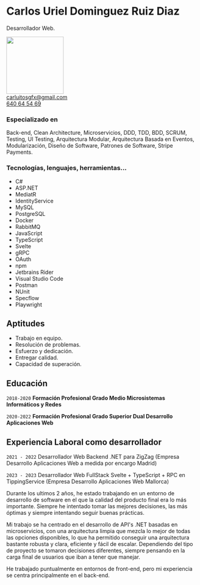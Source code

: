 # Carlos Uriel Dominguez Ruiz Diaz

Desarrollador Web.

<img src="https://i.postimg.cc/GpxFf5pq/Carlos-2022.png" height="150">

<div id="webaddress">
<a href="mailto:carluitosgfx@gmail.com">carluitosgfx@gmail.com</a>
<br>
<a href="tel:640645469">640 64 54 69</a>
</div>

### Especializado en

Back-end, Clean Architecture, Microservicios,  DDD, TDD, BDD, SCRUM, Testing, UI Testing, Arquitectura Modular, Arquitectura Basada en Eventos, Modularización, Diseño de Software, Patrones de Software, Stripe Payments.

### Tecnologías, lenguajes, herramientas...

- C#
- ASP.NET
- MediatR
- IdentityService
- MySQL
- PostgreSQL
- Docker
- RabbitMQ
- JavaScript
- TypeScript
- Svelte
- gRPC
- OAuth
- npm
- Jetbrains Rider
- Visual Studio Code
- Postman
- NUnit
- Specflow
- Playwright

## Aptitudes

- Trabajo en equipo.
- Resolución de problemas.
- Esfuerzo y dedicación.
- Entregar calidad.
- Capacidad de superación.

## Educación

`2018-2020`
__Formación Profesional Grado Medio Microsistemas Informáticos y Redes__

`2020-2022`
__Formación Profesional Grado Superior Dual Desarrollo Aplicaciones Web__

## Experiencia Laboral como desarrollador

`2021 - 2022`
Desarrollador Web Backend .NET para ZigZag (Empresa Desarrollo Aplicaciones Web a medida por encargo Madrid)

`2023 - 2023`
Desarrollador Web FullStack Svelte + TypeScript + RPC en TippingService (Empresa Desarrollo Aplicaciones Web Mallorca)

Durante los ultimos 2 años, he estado trabajando en un entorno de desarrollo de software en el que la calidad del producto final era lo más importante. Siempre he intentado tomar las mejores decisiones, las más óptimas y siempre intentando seguir buenas prácticas.

Mi trabajo se ha centrado en el desarrollo de API's .NET basadas en microservicios, con una arquitectura limpia que mezcla lo mejor de todas las opciones disponibles, lo que ha permitido conseguir una arquitectura bastante robusta y clara, eficiente y fácil de escalar. Dependiendo del tipo de proyecto se tomaron decisiones diferentes, siempre pensando en la carga final de usuarios que iban a tener que manejar.

He trabajado puntualmente en entornos de front-end, pero mi experiencia se centra principalmente en el back-end.
